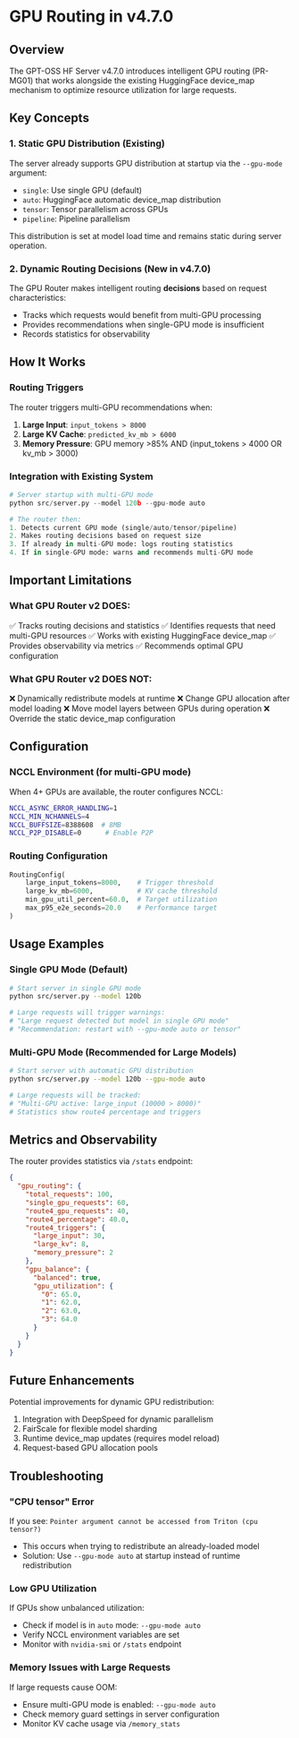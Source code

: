 # GPU Routing in v4.7.0

## Overview

The GPT-OSS HF Server v4.7.0 introduces intelligent GPU routing (PR-MG01) that works alongside the existing HuggingFace device_map mechanism to optimize resource utilization for large requests.

## Key Concepts

### 1. Static GPU Distribution (Existing)
The server already supports GPU distribution at startup via the `--gpu-mode` argument:
- `single`: Use single GPU (default)
- `auto`: HuggingFace automatic device_map distribution
- `tensor`: Tensor parallelism across GPUs
- `pipeline`: Pipeline parallelism

This distribution is set at model load time and remains static during server operation.

### 2. Dynamic Routing Decisions (New in v4.7.0)
The GPU Router makes intelligent routing **decisions** based on request characteristics:
- Tracks which requests would benefit from multi-GPU processing
- Provides recommendations when single-GPU mode is insufficient
- Records statistics for observability

## How It Works

### Routing Triggers
The router triggers multi-GPU recommendations when:
1. **Large Input**: `input_tokens > 8000`
2. **Large KV Cache**: `predicted_kv_mb > 6000`
3. **Memory Pressure**: GPU memory >85% AND (input_tokens > 4000 OR kv_mb > 3000)

### Integration with Existing System

```python
# Server startup with multi-GPU mode
python src/server.py --model 120b --gpu-mode auto

# The router then:
1. Detects current GPU mode (single/auto/tensor/pipeline)
2. Makes routing decisions based on request size
3. If already in multi-GPU mode: logs routing statistics
4. If in single-GPU mode: warns and recommends multi-GPU mode
```

## Important Limitations

### What GPU Router v2 DOES:
✅ Tracks routing decisions and statistics
✅ Identifies requests that need multi-GPU resources
✅ Works with existing HuggingFace device_map
✅ Provides observability via metrics
✅ Recommends optimal GPU configuration

### What GPU Router v2 DOES NOT:
❌ Dynamically redistribute models at runtime
❌ Change GPU allocation after model loading
❌ Move model layers between GPUs during operation
❌ Override the static device_map configuration

## Configuration

### NCCL Environment (for multi-GPU mode)
When 4+ GPUs are available, the router configures NCCL:
```bash
NCCL_ASYNC_ERROR_HANDLING=1
NCCL_MIN_NCHANNELS=4
NCCL_BUFFSIZE=8388608  # 8MB
NCCL_P2P_DISABLE=0      # Enable P2P
```

### Routing Configuration
```python
RoutingConfig(
    large_input_tokens=8000,    # Trigger threshold
    large_kv_mb=6000,           # KV cache threshold
    min_gpu_util_percent=60.0,  # Target utilization
    max_p95_e2e_seconds=20.0    # Performance target
)
```

## Usage Examples

### Single GPU Mode (Default)
```bash
# Start server in single GPU mode
python src/server.py --model 120b

# Large requests will trigger warnings:
# "Large request detected but model in single GPU mode"
# "Recommendation: restart with --gpu-mode auto or tensor"
```

### Multi-GPU Mode (Recommended for Large Models)
```bash
# Start server with automatic GPU distribution
python src/server.py --model 120b --gpu-mode auto

# Large requests will be tracked:
# "Multi-GPU active: large_input (10000 > 8000)"
# Statistics show route4 percentage and triggers
```

## Metrics and Observability

The router provides statistics via `/stats` endpoint:
```json
{
  "gpu_routing": {
    "total_requests": 100,
    "single_gpu_requests": 60,
    "route4_gpu_requests": 40,
    "route4_percentage": 40.0,
    "route4_triggers": {
      "large_input": 30,
      "large_kv": 8,
      "memory_pressure": 2
    },
    "gpu_balance": {
      "balanced": true,
      "gpu_utilization": {
        "0": 65.0,
        "1": 62.0,
        "2": 63.0,
        "3": 64.0
      }
    }
  }
}
```

## Future Enhancements

Potential improvements for dynamic GPU redistribution:
1. Integration with DeepSpeed for dynamic parallelism
2. FairScale for flexible model sharding
3. Runtime device_map updates (requires model reload)
4. Request-based GPU allocation pools

## Troubleshooting

### "CPU tensor" Error
If you see: `Pointer argument cannot be accessed from Triton (cpu tensor?)`
- This occurs when trying to redistribute an already-loaded model
- Solution: Use `--gpu-mode auto` at startup instead of runtime redistribution

### Low GPU Utilization
If GPUs show unbalanced utilization:
- Check if model is in `auto` mode: `--gpu-mode auto`
- Verify NCCL environment variables are set
- Monitor with `nvidia-smi` or `/stats` endpoint

### Memory Issues with Large Requests
If large requests cause OOM:
- Ensure multi-GPU mode is enabled: `--gpu-mode auto`
- Check memory guard settings in server configuration
- Monitor KV cache usage via `/memory_stats`